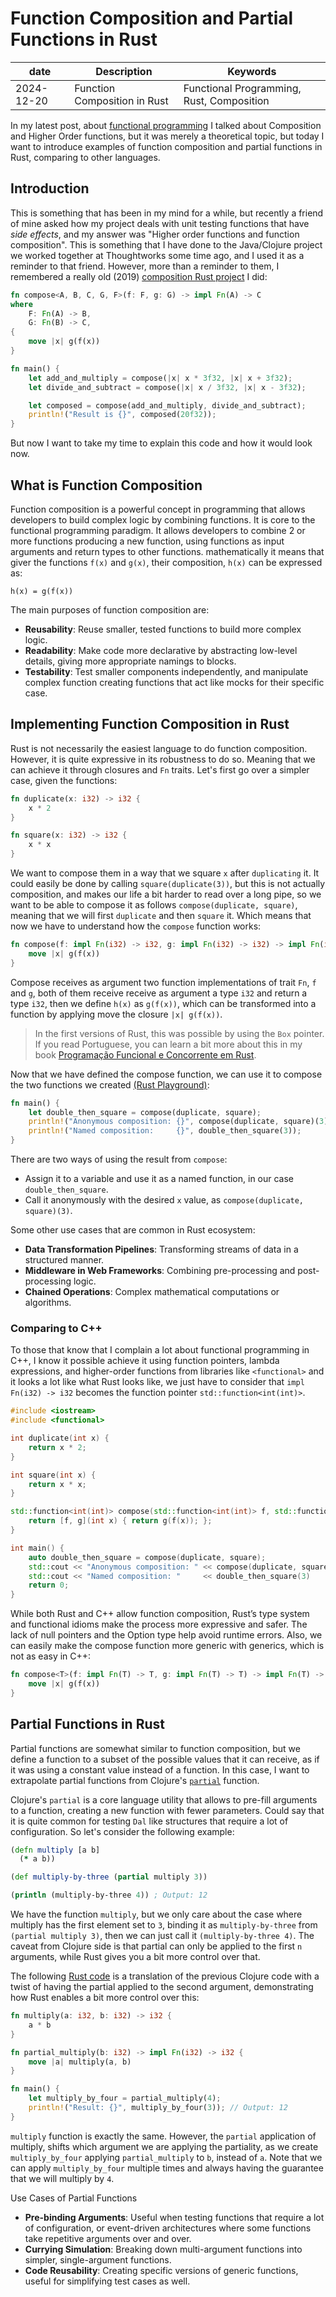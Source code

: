 # Function Composition and Partial Functions in Rust

|date | Description | Keywords |
|--------- |----------------------------- |---------------------------------------- |
|2024-12-20| Function Composition in Rust |Functional Programming, Rust, Composition|

In my latest post, about [functional programming](./functional_programming.md) I talked about Composition and Higher Order functions, but it was merely a theoretical topic, but today I want to introduce examples of function composition and partial functions in Rust, comparing to other languages. 

## Introduction

This is something that has been in my mind for a while, but recently a friend of mine asked how my project deals with unit testing functions that have *side effects*, and my answer was "Higher order functions and function composition". This is something that I have done to the Java/Clojure project we worked together at Thoughtworks some time ago, and I used it as a reminder to that friend. However, more than a reminder to them, I remembered a really old (2019) [composition Rust project](https://github.com/naomijub/rust-compose) I did:

```rust
fn compose<A, B, C, G, F>(f: F, g: G) -> impl Fn(A) -> C
where
    F: Fn(A) -> B,
    G: Fn(B) -> C,
{
    move |x| g(f(x))
}

fn main() {
    let add_and_multiply = compose(|x| x * 3f32, |x| x + 3f32);
    let divide_and_subtract = compose(|x| x / 3f32, |x| x - 3f32);

    let composed = compose(add_and_multiply, divide_and_subtract);
    println!("Result is {}", composed(20f32));
}
```

But now I want to take my time to explain this code and how it would look now.

## What is Function Composition

Function composition is a powerful concept in programming that allows developers to build complex logic by combining functions. It is core to the functional programming paradigm. It allows developers to combine 2 or more functions producing a new function, using functions as input arguments and return types to other functions. mathematically it means that giver the functions `f(x)` and `g(x)`, their composition, `h(x)` can be expressed as:

```
h(x) = g(f(x))
```

The main purposes of function composition are:
- **Reusability**: Reuse smaller, tested functions to build more complex logic.
- **Readability**: Make code more declarative by abstracting low-level details, giving more appropriate namings to blocks.
- **Testability**: Test smaller components independently, and manipulate complex function creating functions that act like mocks for their specific case.

## Implementing Function Composition in Rust

Rust is not necessarily the easiest language to do function composition. However, it is quite expressive in its robustness to do so. Meaning that we can achieve it through closures and `Fn` traits. Let's first go over a simpler case, given the functions:

```rust
fn duplicate(x: i32) -> i32 {
    x * 2
}

fn square(x: i32) -> i32 {
    x * x
}
```

We want to compose them in a way that we square `x` after `duplicating` it. It could easily be done by calling `square(duplicate(3))`, but this is not actually composition, and makes our life a bit harder to read over a long pipe, so we want to be able to compose it as follows `compose(duplicate, square)`, meaning that we will first `duplicate` and then `square` it. Which means that now we have to understand how the `compose` function works:

```rust
fn compose(f: impl Fn(i32) -> i32, g: impl Fn(i32) -> i32) -> impl Fn(i32) -> i32 {
    move |x| g(f(x))
}
```

Compose receives as argument two function implementations of trait `Fn`, `f` and `g`, both of them receive receive as argument a type `i32` and return a type `i32`, then we define `h(x)` as `g(f(x))`, which can be transformed into a function by applying move the closure `|x| g(f(x))`.

> In the first versions of Rust, this was possible by using the `Box` pointer. If you read Portuguese, you can learn a bit more about this in my book [Programação Funcional e Concorrente em Rust](https://www.casadocodigo.com.br/products/livro-rust-funcional-concorrente).

Now that we have defined the compose function, we can use it to compose the two functions we created [(Rust Playground)](https://play.rust-lang.org/?version=stable&mode=debug&edition=2021&gist=cc0bb3f79f79918d22b8c5b5a600e38b):

```rust
fn main() {
    let double_then_square = compose(duplicate, square);
    println!("Anonymous composition: {}", compose(duplicate, square)(3)); // Output: 36
    println!("Named composition:     {}", double_then_square(3));         // Output: 36
}
```

There are two ways of using the result from `compose`:
- Assign it to a variable and use it as a named function, in our case `double_then_square`.
- Call it anonymously with the desired `x` value, as `compose(duplicate, square)(3)`.

Some other use cases that are common in Rust ecosystem:
- **Data Transformation Pipelines**: Transforming streams of data in a structured manner.
- **Middleware in Web Frameworks**: Combining pre-processing and post-processing logic.
- **Chained Operations**: Complex mathematical computations or algorithms.

### Comparing to C++

To those that know that I complain a lot about functional programming in C++, I know it possible achieve it using function pointers, lambda expressions, and higher-order functions from libraries like `<functional>` and it looks a lot like what Rust looks like, we just have to consider that `impl Fn(i32) -> i32` becomes the function pointer `std::function<int(int)>`.

```c++
#include <iostream>
#include <functional>

int duplicate(int x) {
    return x * 2;
}

int square(int x) {
    return x * x;
}

std::function<int(int)> compose(std::function<int(int)> f, std::function<int(int)> g) {
    return [f, g](int x) { return g(f(x)); };
}

int main() {
    auto double_then_square = compose(duplicate, square);
    std::cout << "Anonymous composition: " << compose(duplicate, square)(3) << std::endl; // Output: 36
    std::cout << "Named composition: "     << double_then_square(3)         << std::endl; // Output: 36
    return 0;
}
```

While both Rust and C++ allow function composition, Rust’s type system and functional idioms make the process more expressive and safer. The lack of null pointers and the Option type help avoid runtime errors. Also, we can easily make the compose function more generic with generics, which is not as easy in C++:

```rust
fn compose<T>(f: impl Fn(T) -> T, g: impl Fn(T) -> T) -> impl Fn(T) -> T {
    move |x| g(f(x))
}
```

## Partial Functions in Rust

Partial functions are somewhat similar to function composition, but we define a function to a subset of the possible values that it can receive, as if it was using a constant value instead of a function. In this case, I want to extrapolate partial functions from Clojure's [`partial`](https://clojuredocs.org/clojure.core/partial) function.

Clojure's `partial` is a core language utility that allows to pre-fill arguments to a function, creating a new function with fewer parameters. Could say that it is quite common for testing `Dal` like structures that require a lot of configuration. So let's consider the following example:

```clojure
(defn multiply [a b]
  (* a b))

(def multiply-by-three (partial multiply 3))

(println (multiply-by-three 4)) ; Output: 12
```

We have the function `multiply`, but we only care about the case where multiply has the first element set to `3`, binding it as `multiply-by-three` from `(partial multiply 3)`, then we can just call it `(multiply-by-three 4)`. The caveat from Clojure side is that partial can only be applied to the first `n` arguments, while Rust gives you a bit more control over that.

The following [Rust code](https://play.rust-lang.org/?version=stable&mode=debug&edition=2021&gist=9dd36547e1566b5e232e405555591d87) is a translation of the previous Clojure code with a twist of having the partial applied to the second argument, demonstrating how Rust enables a bit more control over this:

```rust
fn multiply(a: i32, b: i32) -> i32 {
    a * b
}

fn partial_multiply(b: i32) -> impl Fn(i32) -> i32 {
    move |a| multiply(a, b)
}

fn main() {
    let multiply_by_four = partial_multiply(4);
    println!("Result: {}", multiply_by_four(3)); // Output: 12
}
```

`multiply` function is exactly the same. However, the `partial` application of multiply, shifts which argument we are applying the partiality, as we create `multiply_by_four` applying `partial_multiply` to `b`, instead of `a`. Note that we can apply `multiply_by_four` multiple times and always having the guarantee that we will multiply by `4`.

Use Cases of Partial Functions
- **Pre-binding Arguments**: Useful when testing functions that require a lot of configuration, or event-driven architectures where some functions take repetitive arguments over and over.
- **Currying Simulation**: Breaking down multi-argument functions into simpler, single-argument functions.
- **Code Reusability**: Creating specific versions of generic functions, useful for simplifying test cases as well.